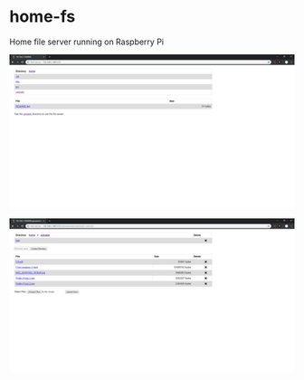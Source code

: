 # home-fs
Home file server running on Raspberry Pi

![Home](screenshots/Home.png)


![Uploads](screenshots/Uploads.png)